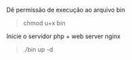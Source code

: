 Dê permissão de execução ao arquivo bin
> chmod u+x bin

Inicie o servidor php + web server nginx
> ./bin up -d